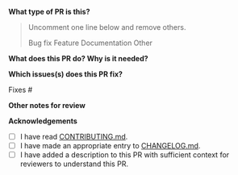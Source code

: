 <!-- Thanks for sending a PR! Before submitting:

1. If this is your first PR, check out our contribution guide.
2. Please file an associated tracking issue if this pull request is non-trivial and requires context for our team to understand. All features and most bug fixes should have
   an associated issue with a design discussed and decided upon. Small bug
   fixes and documentation improvements don't need issues.
3. New features and bug fixes must have tests. Documentation may need to
   be updated. If you're unsure what to update, send the PR, and we'll discuss
   in review.
4. Note that PRs updating dependencies and new Go versions are not accepted.
   Please file an issue instead.
5. A changelog entry is required for user facing issues.
-->

**What type of PR is this?**

> Uncomment one line below and remove others.
>
> Bug fix
> Feature
> Documentation
> Other

**What does this PR do? Why is it needed?**

**Which issues(s) does this PR fix?**

Fixes #

**Other notes for review**

**Acknowledgements**

- [ ] I have read [CONTRIBUTING.md](https://github.com/overprotocol/chronos/develop/CONTRIBUTING.md).
- [ ] I have made an appropriate entry to [CHANGELOG.md](https://github.com/overprotocol/chronos/blob/develop/CHANGELOG.md).
- [ ] I have added a description to this PR with sufficient context for reviewers to understand this PR.
